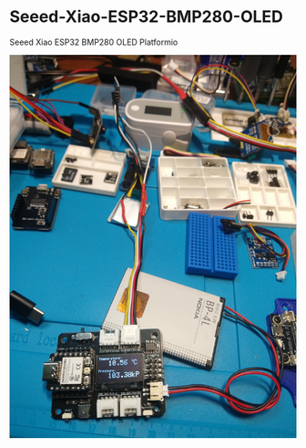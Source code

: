 # Seeed-Xiao-ESP32-BMP280-OLED
Seeed Xiao ESP32 BMP280 OLED Platformio

![Screenshot](XiaoESP32.jpg)
